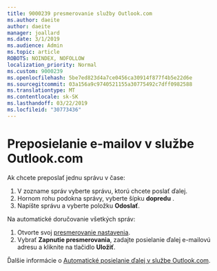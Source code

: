 ```yaml
---
title: 9000239 presmerovanie služby Outlook.com
ms.author: daeite
author: daeite
manager: joallard
ms.date: 3/1/2019
ms.audience: Admin
ms.topic: article
ROBOTS: NOINDEX, NOFOLLOW
localization_priority: Normal
ms.custom: 9000239
ms.openlocfilehash: 5be7ed823d4a7ce0456ca30914f877f4b5e22d6e
ms.sourcegitcommit: 03a156a9c9740521155a30775492c7dff0982588
ms.translationtype: MT
ms.contentlocale: sk-SK
ms.lasthandoff: 03/22/2019
ms.locfileid: "30773436"
---
```

# <a name="forwarding-email-in-outlookcom"></a>Preposielanie e-mailov v službe Outlook.com

Ak chcete preposlať jednu správu v čase:

1. V zozname správ vyberte správu, ktorú chcete poslať ďalej.
2. Hornom rohu podokna správy, vyberte šípku **dopredu** .
3. Napíšte správu a vyberte položku **Odoslať**.

Na automatické doručovanie všetkých správ:

1. Otvorte svoj [presmerovanie nastavenia](https://outlook.live.com/mail/options/mail/forwarding/forwardingOption).
2. Vybrať **Zapnutie presmerovania**, zadajte posielanie ďalej e-mailovú adresu a kliknite na tlačidlo **Uložiť**.

Ďalšie informácie o [Automatické posielanie ďalej v službe Outlook.com](https://support.office.com/article/6246987c-6c8f-4144-b255-14fc07007dad).
